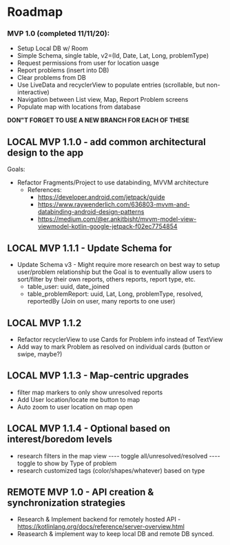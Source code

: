 # Roadmap

### MVP 1.0 (completed 11/11/20):
- Setup Local DB w/ Room
- Simple Schema, single table, v2=(Id, Date, Lat, Long, problemType)
- Request permissions from user for location uasge
- Report problems (insert into DB)
- Clear problems from DB
- Use LiveData and recyclerView to populate entries (scrollable, but non-interactive)
- Navigation between List view, Map, Report Problem screens
- Populate map with locations from database

**DON"T FORGET TO USE A NEW BRANCH FOR EACH OF THESE**
## LOCAL MVP 1.1.0 - add common architectural design to the app
Goals:
- Refactor Fragments/Project to use databinding, MVVM architecture
  - References:
    - https://developer.android.com/jetpack/guide
    - https://www.raywenderlich.com/636803-mvvm-and-databinding-android-design-patterns
    - https://medium.com/@er.ankitbisht/mvvm-model-view-viewmodel-kotlin-google-jetpack-f02ec7754854

## LOCAL MVP 1.1.1 - Update Schema for
- Update Schema v3 - Might require more research on best way to setup user/problem relationship but the Goal is to
                     eventually allow users to sort/filter by their own reports, others reports, report type, etc.
  - table_user: uuid, date_joined
  - table_problemReport: uuid, Lat, Long, problemType, resolved, reportedBy (Join on user, many reports to one user)

## LOCAL MVP 1.1.2
- Refactor recyclerView to use Cards for Problem info instead of TextView
- Add way to mark Problem as resolved on individual cards (button or swipe, maybe?)

## LOCAL  MVP 1.1.3 - Map-centric upgrades
- filter map markers to only show unresolved reports
- Add User location/locate me button to map
- Auto zoom to user location on map open

## LOCAL MVP 1.1.4 - Optional based on interest/boredom levels
- research filters in the map view
---- toggle all/unresolved/resolved
---- toggle to show by Type of problem
- research customized tags (color/shapes/whatever) based on type

## REMOTE MVP 1.0 - API creation & synchronization strategies
- Research & Implement backend for remotely hosted API - https://kotlinlang.org/docs/reference/server-overview.html
- Reasearch & implement way to keep local DB and remote DB synced.